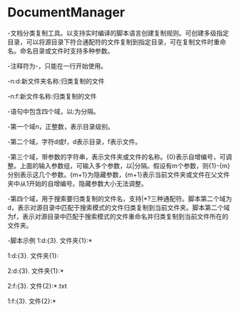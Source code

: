 # DocumentManager

-文档分类复制工具。以支持实时编译的脚本语言创建复制规则。可创建多级指定目录，可以将源目录下符合通配符的文件复制到指定目录，可在复制文件时重命名。命名目录或文件时支持多种参数。

-注释符为-，只能在一行开始使用。

-n:d:新文件夹名称:归类复制的文件

-n:f:新文件名称:归类复制的文件

-语句中包含四个域，以:为分隔。

-第一个域n，正整数，表示目录级别。

-第二个域，字符d或f，d表示目录，f表示文件。

-第三个域，带参数的字符串，表示文件夹或文件的名称。{0}表示自增编号，可调整。上面的输入参数组，可输入多个参数，以|分隔。假设有m个参数，则{1}-{m}分别表示这几个参数。{m+1}为隐藏参数，{m+1}表示当前文件夹或文件在父文件夹中从1开始的自增编号。隐藏参数大小无法调整。

-第四个域，用于搜索要归类复制的文件名，支持|*?三种通配符。脚本第二个域为d，表示对源目录中匹配于搜索模式的文件归类复制到当前文件夹。脚本第二个域为f，表示对源目录中匹配于搜索模式的文件重命名并归类复制到当前文件所在的文件夹。

-脚本示例
1:d:{3}. 文件夹{1}:*

1:d:{3}. 文件夹{1}:

  2:d:{3}. 文件夹{1}:*

  2:f:{3}. 文件{2}:*.txt

1:f:{3}. 文件{2}:*


